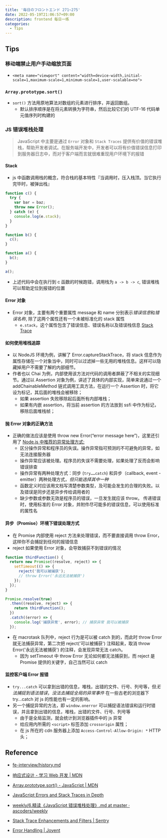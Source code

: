 ```yaml
---
title: '毎日のフロントエンド 271~275'
date: 2022-05-19T21:06:57+09:00
description: frontend 每日一练
categories:
  - Tips
---
```


## Tips

### 移动端禁止用户手动缩放页面

- `<meta name="viewport" content="width=device-width,initial-scale=1,maximum-scale=1,minimum-scale=1,user-scalable=no">`

### `Array.prototype.sort()`

- `sort()` 方法用原地算法对数组的元素进行排序，并返回数组。
  - 默认排序顺序是在将元素转换为字符串，然后比较它们的 UTF-16 代码单元值序列时构建的

### JS 错误堆栈处理

> JavaScript 中主要是通过 `Error` 对象和 `Stack Traces` 提供有价值的错误堆栈，帮助开发者调试。在服务端开发中，开发者可以将有价值错误信息打印到服务器日志中，而对于客户端而言就很难重现用户环境下的报错

#### **Stack**

- js 中函数调用栈的概念，符合栈的基本特性『当调用时，压入栈顶。当它执行完毕时，被弹出栈』

```js
function c() {
  try {
    var bar = baz;
    throw new Error();
  } catch (e) {
    console.log(e.stack);
  }
}

function b() {
  c();
}

function a() {
  b();
}

a();
```

- 上述代码中会在执行到 c 函数的时候跑错，调用栈为 `a -> b -> c`, 错误堆栈可以帮助定位到报错的位置

#### **Error 对象**

- Error 对象，主要有两个重要属性 message 和 name 分别表示*错误信息*和*错误名称*, 除了这两个属性还有一个未被标准化的 stack 属性
  - `e.stack`，这个属性包含了错误信息、错误名称以及错误栈信息 [Stack Trace](https://sentry.io/features/stacktrace/)

#### 如何使用堆栈追踪

- 以 NodeJS 环境为例，讲解了 Error.captureStackTrace，将 stack 信息作为属性存储在一个对象当中，同时可以过滤掉一些无用的堆栈信息。这样可以隐藏掉用户不需要了解的内部细节。
- 作者也以 Chai 为例，内部使用该方法对代码的调用者屏蔽了不相关的实现细节。通过以 Assertion 对象为例，讲述了具体的内部实现，简单来说通过一个 addChainableMethod 链式调用工具方法，在运行一个 Assertion 时，将它设为标记，其后面的堆栈会被移除；
  - 如果 assertion 失败移除起后面所有内部堆栈；
  - 如果有内嵌 assertion，将当前 assertion 的方法放到 ssfi 中作为标记，移除后面堆栈帧；

#### 抛 Error 对象的正确方法

- 正确的做法应该是使用 throw new Error(“error message here”)，这里还引用了 [Node.js 中推荐的异常处理方式:](https://www.joyent.com/node-js/production/design/errors)
  - 区分操作异常和程序员的失误。操作异常指可预测的不可避免的异常，如无法连接服务器
  - 操作异常应该被处理。程序员的失误不需要处理，如果处理了反而会影响错误排查
  - 操作异常有两种处理方式：同步 (`try……catch`) 和异步（callback, event - emitter）两种处理方式，_但只能选择其中一种_
  - 函数定义时应该用文档写清楚参数类型，及可能会发生的合理的失败。以及错误是同步还是异步传给调用者的
  - 缺少参数或参数无效是程序员的错误，一旦发生就应该 throw。 传递错误时，使用标准的 Error 对象，并附件尽可能多的错误信息，可以使用标准的属性名

#### 异步（Promise）环境下错误处理方式

- 在 Promise 内部使用 reject 方法来处理错误，而不要直接调用 throw Error，这样你不会捕捉到任何的报错信息
- reject 如果使用 Error 对象，会导致捕获不到错误的情况

```js
function thirdFunction() {
  return new Promise((resolve, reject) => {
    setTimeout(() => {
      reject('我可以被捕获');
      // throw Error('永远无法被捕获')
    });
  });
}

Promise.resolve(true)
  .then((resolve, reject) => {
    return thirdFunction();
  })
  .catch((error) => {
    console.log('捕获异常', error); // 捕获异常 我可以被捕获
  });
```

- 在 macrotask 队列中，reject 行为是可以被 catch 到的，而此时 throw Error 就无法捕获异常，第二次把 reject('可以被捕获') 注释起来，取消 throw Error('永远无法被捕获') 的注释，会发现异常无法 catch。
  - 因为 setTimeout 中 throw Error 无论如何都无法捕获到，而 reject 是 Promise 提供的关键字，自己当然可以 catch

#### 监控客户端 Error 报错

- `try...catch` 可以拿到出错的信息，堆栈，出错的文件、行号、列号等，但*无法捕捉到语法错误*，_没法去捕捉全局的异常事件_ 在一些古老的浏览器下 try...catch 对 js 的性能也有一定的影响。
- 另一个捕捉异常的方法，即 `window.onerror` 可以捕捉语法错误和运行时错误，并且拿到出错的信息，堆栈，出错的文件、行号、列号等
  - 由于是全局监测，就会统计到浏览器插件中的 js 异常
  - 给应用内所需的 `<script>` 标签添加 `crossorigin` 属性；
  - 在 js 所在的 cdn 服务器上添加 `Access-Control-Allow-Origin: *` HTTP 头；

## Reference

- [fe-interview/history.md](https://github.com/haizlin/fe-interview/blob/master/category/history.md)

- [响应式设计 - 学习 Web 开发 | MDN](https://developer.mozilla.org/zh-CN/docs/Learn/CSS/CSS_layout/Responsive_Design#%E8%A7%86%E5%8F%A3%E5%85%83%E6%A0%87%E7%AD%BE)

- [Array.prototype.sort() - JavaScript | MDN](https://developer.mozilla.org/zh-CN/docs/Web/JavaScript/Reference/Global_Objects/Array/sort)

- [JavaScript Errors and Stack Traces in Depth](https://lucasfcosta.com/2017/02/17/JavaScript-Errors-and-Stack-Traces.html?utm_source=javascriptweekly&utm_medium=email)

- [weekly/6.精读《JavaScript 错误堆栈处理》.md at master · ascoders/weekly](https://github.com/ascoders/weekly/blob/master/%E5%89%8D%E6%B2%BF%E6%8A%80%E6%9C%AF/6.%E7%B2%BE%E8%AF%BB%E3%80%8AJavaScript%20%E9%94%99%E8%AF%AF%E5%A0%86%E6%A0%88%E5%A4%84%E7%90%86%E3%80%8B.md)

- [Stack Trace Enhancements and Filters | Sentry](https://sentry.io/features/stacktrace/)

- [Error Handling | Joyent](https://www.joyent.com/node-js/production/design/errors)
